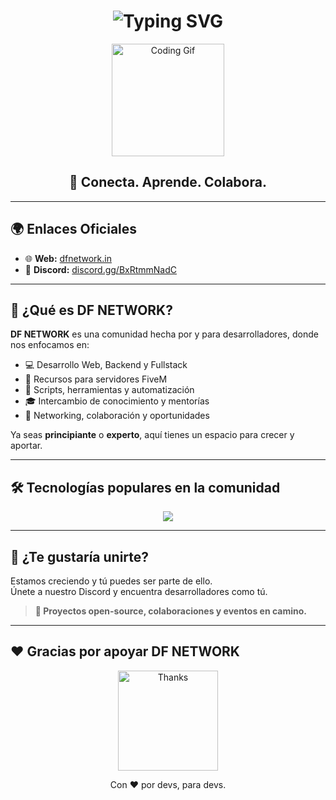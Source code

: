 <h1 align="center">
  <img src="https://readme-typing-svg.herokuapp.com?font=Fira+Code&weight=500&size=30&pause=1000&color=00C7AE&width=500&lines=Bienvenido+a+DF+NETWORK;Comunidad+de+devs+para+devs!" alt="Typing SVG" />
</h1>

<p align="center">
  <img src="https://media.giphy.com/media/iIqmM5tTjmpOB9mpbn/giphy.gif" width="180" alt="Coding Gif" />
</p>

<h2 align="center">🧠 Conecta. Aprende. Colabora.</h2>

---

## 🌍 Enlaces Oficiales

- 🌐 **Web:** [dfnetwork.in](https://dfnetwork.in)  
- 💬 **Discord:** [discord.gg/BxRtmmNadC](https://discord.gg/BxRtmmNadC)

---

## 🚀 ¿Qué es DF NETWORK?

**DF NETWORK** es una comunidad hecha por y para desarrolladores, donde nos enfocamos en:

- 💻 Desarrollo Web, Backend y Fullstack  
- 🧩 Recursos para servidores FiveM  
- 🔧 Scripts, herramientas y automatización  
- 🎓 Intercambio de conocimiento y mentorías  
- 🤝 Networking, colaboración y oportunidades

Ya seas **principiante** o **experto**, aquí tienes un espacio para crecer y aportar.

---

## 🛠 Tecnologías populares en la comunidad

<div align="center">
  <img src="https://skillicons.dev/icons?i=js,ts,nodejs,react,nextjs,nestjs,mysql,mongodb,git,figma,lua" />
</div>

---

## 🤝 ¿Te gustaría unirte?

Estamos creciendo y tú puedes ser parte de ello.  
Únete a nuestro Discord y encuentra desarrolladores como tú.

> **🚨 Proyectos open-source, colaboraciones y eventos en camino.**

---

## ❤️ Gracias por apoyar DF NETWORK

<p align="center">
  <img src="https://media.giphy.com/media/13HgwGsXF0aiGY/giphy.gif" width="160" alt="Thanks" />
</p>

<p align="center">
  Con ❤️ por devs, para devs.
</p>



